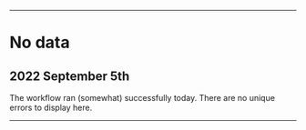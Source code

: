 
***

# No data

## 2022 September 5th

The workflow ran (somewhat) successfully today. There are no unique errors to display here.

***
